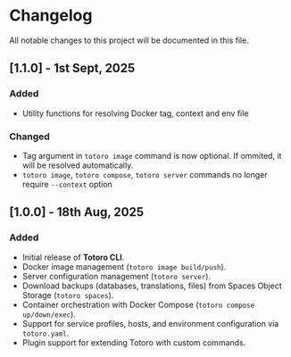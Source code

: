 # Changelog

All notable changes to this project will be documented in this file.

## [1.1.0] - 1st Sept, 2025
### Added
- Utility functions for resolving Docker tag, context and env file
### Changed
- Tag argument in `totoro image` command is now optional. If ommited, it will be resolved automatically.
- `totoro image`, `totoro compose`, `totoro server` commands no longer require `--context` option

## [1.0.0] - 18th Aug, 2025
### Added
- Initial release of **Totoro CLI**.
- Docker image management (`totoro image build/push`).
- Server configuration management (`totoro server`).
- Download backups (databases, translations, files) from Spaces Object Storage (`totoro spaces`).
- Container orchestration with Docker Compose (`totoro compose up/down/exec`).
- Support for service profiles, hosts, and environment configuration via `totoro.yaml`.
- Plugin support for extending Totoro with custom commands.

